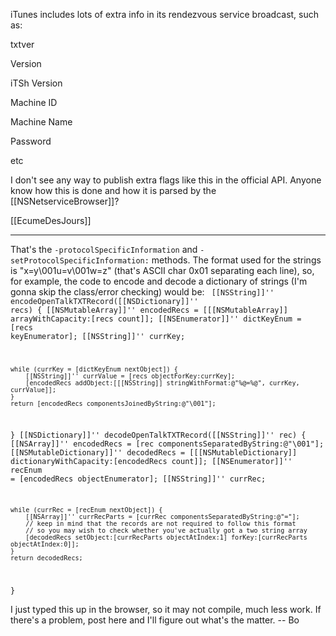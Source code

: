 iTunes includes lots of extra info in its rendezvous service broadcast, such as:

txtver

Version

iTSh Version

Machine ID

Machine Name

Password

etc

I don't see any way to publish extra flags like this in the official API.  Anyone know how this is done and how it is parsed by the [[NSNetserviceBrowser]]?

[[EcumeDesJours]]

----

That's the <code>-protocolSpecificInformation</code> and <code>-setProtocolSpecificInformation:</code> methods.  The format used for the strings is "x=y\001u=v\001w=z" (that's ASCII char 0x01 separating each line), so, for example, the code to encode and decode a dictionary of strings (I'm gonna skip the class/error checking) would be:
<code>
[[NSString]]'' encodeOpenTalkTXTRecord([[NSDictionary]]'' recs)
{
	[[NSMutableArray]]'' encodedRecs = [[[NSMutableArray]] arrayWithCapacity:[recs count]];
	[[NSEnumerator]]'' dictKeyEnum = [recs keyEnumerator];
	[[NSString]]'' currKey;

	while (currKey = [dictKeyEnum nextObject]) {
		[[NSString]]'' currValue = [recs objectForKey:currKey];
		[encodedRecs addObject:[[[NSString]] stringWithFormat:@"%@=%@", currKey, currValue]];
	}
	return [encodedRecs componentsJoinedByString:@"\001"];
}
[[NSDictionary]]'' decodeOpenTalkTXTRecord([[NSString]]'' rec)
{
	[[NSArray]]'' encodedRecs = [rec componentsSeparatedByString:@"\001"];
	[[NSMutableDictionary]]'' decodedRecs = [[[NSMutableDictionary]] dictionaryWithCapacity:[encodedRecs count]];
	[[NSEnumerator]]'' recEnum = [encodedRecs objectEnumerator];
	[[NSString]]'' currRec;
	
	while (currRec = [recEnum nextObject]) {
		[[NSArray]]'' currRecParts = [currRec componentsSeparatedByString:@"="];
		// keep in mind that the records are not required to follow this format
		// so you may wish to check whether you've actually got a two string array
		[decodedRecs setObject:[currRecParts objectAtIndex:1] forKey:[currRecParts objectAtIndex:0]];
	}
	return decodedRecs;
}
</code>

I just typed this up in the browser, so it may not compile, much less work.  If there's a problem, post here and I'll figure out what's the matter.  -- Bo